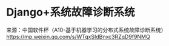 # Django+系统故障诊断系统

来源：中国软件杯（A10-基于机器学习的分布式系统故障诊断系统）https://mp.weixin.qq.com/s/WTqxSIdBnxc3RZqD9f9NMQ